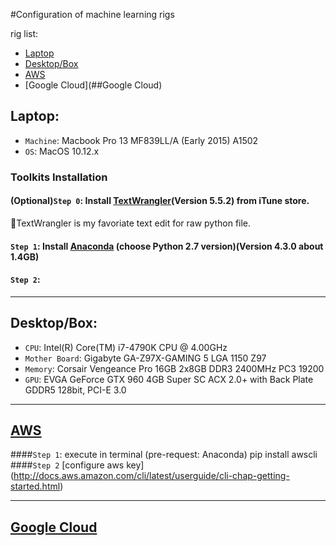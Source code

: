 #Configuration of machine learning rigs

rig list:
* [Laptop](##Laptop)
* [Desktop/Box](##Desktop/Box)
* [AWS](##AWS)
* [Google Cloud](##Google Cloud)

## Laptop: 
*   `Machine`: Macbook Pro 13 MF839LL/A (Early 2015) A1502 
*   `OS`: MacOS 10.12.x

###   Toolkits Installation
#### (Optional)`Step 0`: Install [TextWrangler](https://itunes.apple.com/us/app/textwrangler/id404010395?mt=12)(Version 5.5.2) from iTune store.

  :see_no_evil:TextWrangler is my favoriate text edit for raw python file.
   
#### `Step 1`: Install [Anaconda](https://www.continuum.io/downloads) (choose Python 2.7 version)(Version 4.3.0 about 1.4GB)
#### `Step 2`:

---
## Desktop/Box: 
*   `CPU`: Intel(R) Core(TM) i7-4790K CPU @ 4.00GHz 
*   `Mother Board`: Gigabyte GA-Z97X-GAMING 5 LGA 1150 Z97
*   `Memory`: Corsair Vengeance Pro 16GB 2x8GB DDR3 2400MHz PC3 19200 
*   `GPU`: EVGA GeForce GTX 960 4GB Super SC ACX 2.0+ with Back Plate GDDR5 128bit, PCI-E 3.0

---
## [AWS](http://aws.amazon.com)
####`Step 1`: execute in terminal (pre-request: Anaconda)
    pip install awscli
####`Step 2` [configure aws key] (http://docs.aws.amazon.com/cli/latest/userguide/cli-chap-getting-started.html)

---
## [Google Cloud](http://cloud.google.com)

